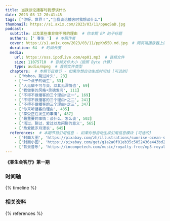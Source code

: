```yaml
---
title: 当我谈论播客时我想谈什么
date: 2023-03-12 20:41:45
tags: ["你好，世界！","当我谈论播客时我想谈什么"]
thumbnail: https://s1.ax1x.com/2023/03/11/ppuqSaD.jpg
podcast:
  subtitle: 以及某些事非做不可的理由  # 你本期 EP 的子标题
  authors: [' 春生 ']  # 本期作者
  cover: https://s1.ax1x.com/2023/03/11/ppKn55D.md.jpg  # 网页端播放器上的图片
  duration: 64  # 时间长度
  media:
    url: https://oss.ipodlive.com/ep01.mp3  # 音频文件
    size: 11075710  # 音频文件大小（按照 Byte 计算）
    type: audio/mpeg  # 音频文件类型
  chapters:  # 本期节目章节 - 如果你想自动生成时间线 [可选的]
    - ['Wohoo，跳过片头', 23]  
    - ['一个点子的诞生', 33]
    - ['人无癖不可与交，以其无深情也', 69]
    - ['我做事的风格•灵魂发问', 111]
    - ['不得不做播客的三个理由•之一', 169]
    - ['不得不做播客的三个理由•之二', 241]
    - ['不得不做播客的三个理由•之三', 347]
    - ['你来听播客的理由', 435]
    - ['享受正在发生的事情', 487]
    - ['最重要的事情：谈什么，怎么谈', 502]
    - ['活过，聊过，爱过以及闲聊的意义', 565]
    - ['热爱抵岁月漫长', 645]
  references:  # 本期节目引用信息 - 如果你想自动生成引用信息模块 [可选的]
    - ['封面大图', 'https://pixabay.com/zh/illustrations/sunrise-ocean-ship-sun-sunset-5863751/']
    - ['封面小图', 'https://pixabay.com/get/g1a2a0f01eb35c5052436e443bd258c1126eb659a475bd7895598634c05ba1897d785a109db502bd40c4855e34cbbafbd.jpg']
    - ['背景音乐', 'https://incompetech.com/music/royalty-free/mp3-royaltyfree/Easy%20Lemon.mp3']
---
```

**《春生会客厅》第一期**
<!--more-->

### 时间轴

{% timeline %}

### 相关资料

{% references %}
